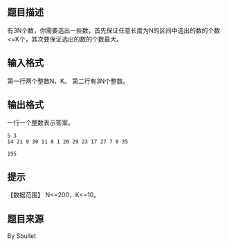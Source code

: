 


## 题目描述
有3N个数，你需要选出一些数，首先保证任意长度为N的区间中选出的数的个数<=K个，其次要保证选出的数的个数最大。
## 输入格式
第一行两个整数N，K。
第二行有3N个整数。
## 输出格式
一行一个整数表示答案。

```input1
5 3
14 21 9 30 11 8 1 20 29 23 17 27 7 8 35

```

```output1
195
```

## 提示
【数据范围】
N<=200，K<=10。
## 题目来源
By Sbullet


